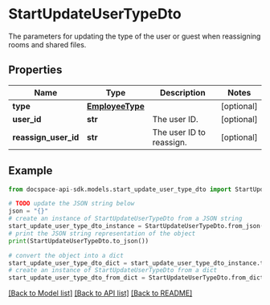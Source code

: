 # StartUpdateUserTypeDto
The parameters for updating the type of the user or guest when reassigning rooms and shared files.

## Properties

Name | Type | Description | Notes
------------ | ------------- | ------------- | -------------
**type** | [**EmployeeType**](EmployeeType.md) |  | [optional] 
**user_id** | **str** | The user ID. | [optional] 
**reassign_user_id** | **str** | The user ID to reassign. | [optional] 

## Example

```python
from docspace-api-sdk.models.start_update_user_type_dto import StartUpdateUserTypeDto

# TODO update the JSON string below
json = "{}"
# create an instance of StartUpdateUserTypeDto from a JSON string
start_update_user_type_dto_instance = StartUpdateUserTypeDto.from_json(json)
# print the JSON string representation of the object
print(StartUpdateUserTypeDto.to_json())

# convert the object into a dict
start_update_user_type_dto_dict = start_update_user_type_dto_instance.to_dict()
# create an instance of StartUpdateUserTypeDto from a dict
start_update_user_type_dto_from_dict = StartUpdateUserTypeDto.from_dict(start_update_user_type_dto_dict)
```
[[Back to Model list]](../README.md#documentation-for-models) [[Back to API list]](../README.md#documentation-for-api-endpoints) [[Back to README]](../README.md)


